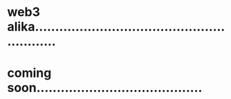 # web3 alika...........................................................
# coming soon.........................................
